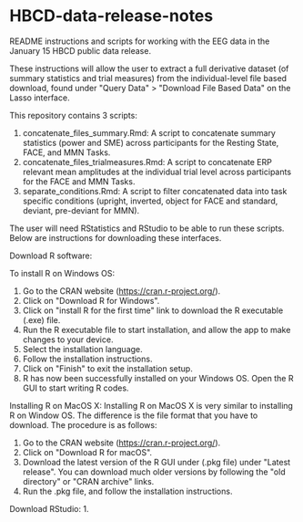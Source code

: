 # HBCD-data-release-notes
README instructions and scripts for working with the EEG data in the January 15 HBCD public data release.

These instructions will allow the user to extract a full derivative dataset (of summary statistics and trial measures) from the individual-level file based download, found under "Query Data" > "Download File Based Data" on the Lasso interface. 

This repository contains 3 scripts: 
1. concatenate_files_summary.Rmd: A script to concatenate summary statistics (power and SME) across participants for the Resting State, FACE, and MMN Tasks.
2. concatenate_files_trialmeasures.Rmd: A script to concatenate ERP relevant mean amplitudes at the individual trial level across participants for the FACE and MMN Tasks.
3. separate_conditions.Rmd: A script to filter concatenated data into task specific conditions (upright, inverted, object for FACE and standard, deviant, pre-deviant for MMN).

The user will need RStatistics and RStudio to be able to run these scripts. Below are instructions for downloading these interfaces. 

Download R software: 

To install R on Windows OS:

1. Go to the CRAN website (https://cran.r-project.org/).
2. Click on "Download R for Windows".
3. Click on "install R for the first time" link to download the R executable (.exe) file.
4. Run the R executable file to start installation, and allow the app to make changes to your device.
5. Select the installation language.
6. Follow the installation instructions.
7. Click on "Finish" to exit the installation setup.
8. R has now been successfully installed on your Windows OS. Open the R GUI to start writing R codes.

Installing R on MacOS X:
Installing R on MacOS X is very similar to installing R on Window OS. The difference is the file format that you have to download. The procedure is as follows:

1. Go to the CRAN website (https://cran.r-project.org/).
2. Click on "Download R for macOS".
3. Download the latest version of the R GUI under (.pkg file) under "Latest release". You can download much older versions by following the "old directory" or "CRAN archive" links.
4. Run the .pkg file, and follow the installation instructions.


Download RStudio: 
1. 

